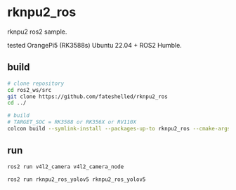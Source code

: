 # rknpu2_ros
rknpu2 ros2 sample.

tested OrangePi5 (RK3588s) Ubuntu 22.04 + ROS2 Humble.

## build
```bash
# clone repository
cd ros2_ws/src
git clone https://github.com/fateshelled/rknpu2_ros
cd ../

# build
# TARGET_SOC = RK3588 or RK356X or RV110X
colcon build --symlink-install --packages-up-to rknpu2_ros --cmake-args -DTARGET_SOC=RK3588
```

## run
```bash
ros2 run v4l2_camera v4l2_camera_node

ros2 run rknpu2_ros_yolov5 rknpu2_ros_yolov5 
```
